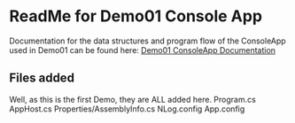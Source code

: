 # ReadMe for Demo01 Console App

Documentation for the data structures and program flow of the ConsoleApp used in Demo01 can be found here: [Demo01 ConsoleApp Documentation](Documentation/Details.html)

## Files added
Well, as this is the first Demo, they are ALL added here.
Program.cs 
AppHost.cs
Properties/AssemblyInfo.cs
NLog.config
App.config
